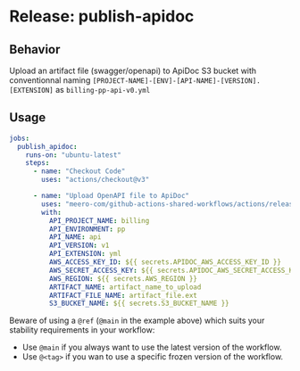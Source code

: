 # Release: publish-apidoc

## Behavior

Upload an artifact file (swagger/openapi) to ApiDoc S3 bucket with conventionnal naming
`[PROJECT-NAME]-[ENV]-[API-NAME]-[VERSION].[EXTENSION]` as `billing-pp-api-v0.yml`

## Usage

```yaml
jobs:
  publish_apidoc:
    runs-on: "ubuntu-latest"
    steps:
      - name: "Checkout Code"
        uses: "actions/checkout@v3"

      - name: "Upload OpenAPI file to ApiDoc"
        uses: "meero-com/github-actions-shared-workflows/actions/release/publish-apidoc@main"
        with:
          API_PROJECT_NAME: billing
          API_ENVIRONMENT: pp
          API_NAME: api
          API_VERSION: v1
          API_EXTENSION: yml
          AWS_ACCESS_KEY_ID: ${{ secrets.APIDOC_AWS_ACCESS_KEY_ID }}
          AWS_SECRET_ACCESS_KEY: ${{ secrets.APIDOC_AWS_SECRET_ACCESS_KEY }}
          AWS_REGION: ${{ secrets.AWS_REGION }}
          ARTIFACT_NAME: artifact_name_to_upload
          ARTIFACT_FILE_NAME: artifact_file.ext
          S3_BUCKET_NAME: ${{ secrets.S3_BUCKET_NAME }}
```

Beware of using a `@ref` (`@main` in the example above) which suits your stability requirements in your workflow:

* Use `@main` if you always want to use the latest version of the workflow.
* Use `@<tag>` if you wan to use a specific frozen version of the workflow.
